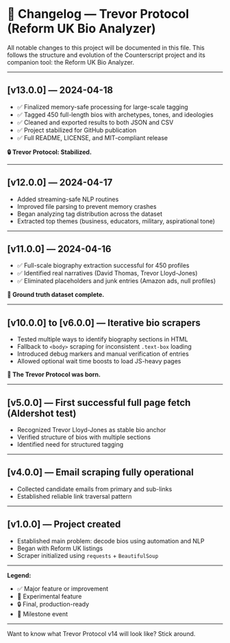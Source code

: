 # 📜 Changelog — Trevor Protocol (Reform UK Bio Analyzer)

All notable changes to this project will be documented in this file. This follows the structure and evolution of the Counterscript project and its companion tool: the Reform UK Bio Analyzer.

---

## [v13.0.0] — 2024-04-18
- ✅ Finalized memory-safe processing for large-scale tagging
- ✅ Tagged 450 full-length bios with archetypes, tones, and ideologies
- ✅ Cleaned and exported results to both JSON and CSV
- ✅ Project stabilized for GitHub publication
- ✅ Full README, LICENSE, and MIT-compliant release

**🔒 Trevor Protocol: Stabilized.**

---

## [v12.0.0] — 2024-04-17
- Added streaming-safe NLP routines
- Improved file parsing to prevent memory crashes
- Began analyzing tag distribution across the dataset
- Extracted top themes (business, educators, military, aspirational tone)

---

## [v11.0.0] — 2024-04-16
- ✅ Full-scale biography extraction successful for 450 profiles
- ✅ Identified real narratives (David Thomas, Trevor Lloyd-Jones)
- ✅ Eliminated placeholders and junk entries (Amazon ads, null profiles)

**🎉 Ground truth dataset complete.**

---

## [v10.0.0] to [v6.0.0] — Iterative bio scrapers
- Tested multiple ways to identify biography sections in HTML
- Fallback to `<body>` scraping for inconsistent `.text-box` loading
- Introduced debug markers and manual verification of entries
- Allowed optional wait time boosts to load JS-heavy pages

**🧪 The Trevor Protocol was born.**

---

## [v5.0.0] — First successful full page fetch (Aldershot test)
- Recognized Trevor Lloyd-Jones as stable bio anchor
- Verified structure of bios with multiple sections
- Identified need for structured tagging

---

## [v4.0.0] — Email scraping fully operational
- Collected candidate emails from primary and sub-links
- Established reliable link traversal pattern

---

## [v1.0.0] — Project created
- Established main problem: decode bios using automation and NLP
- Began with Reform UK listings
- Scraper initialized using `requests` + `BeautifulSoup`

---

**Legend:**
- ✅ Major feature or improvement
- 🧪 Experimental feature
- 🔒 Final, production-ready
- 🎉 Milestone event

---

Want to know what Trevor Protocol v14 will look like? Stick around.
